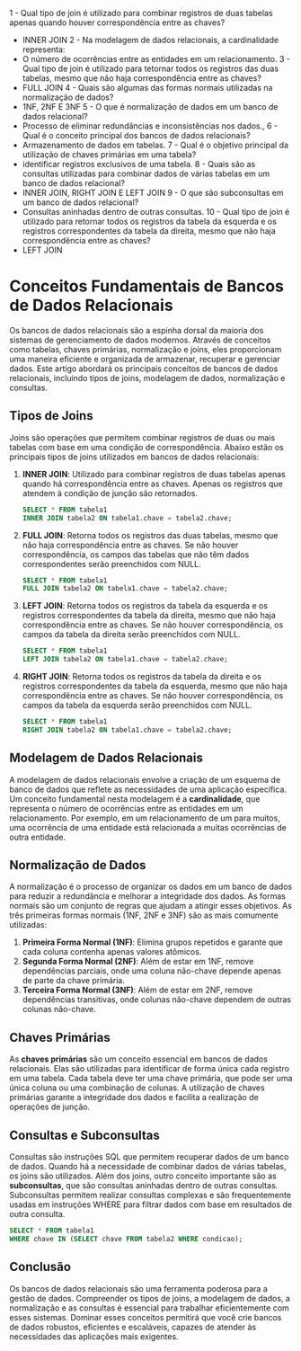 1 - Qual tipo de join é utilizado para combinar registros de duas tabelas apenas quando houver correspondência entre as
chaves?

- INNER JOIN
  2 - Na modelagem de dados relacionais, a cardinalidade representa:
- O número de ocorrências entre as entidades em um relacionamento.
  3 - Qual tipo de join é utilizado para tetornar todos os registros das duas tabelas, mesmo que não haja
  correspondência entre as chaves?
- FULL JOIN
  4 - Quais são algumas das formas normais utilizadas na normalização de dados?
- 1NF, 2NF E 3NF
  5 - O que é normalização de dados em um banco de dados relacional?
- Processo de eliminar redundâncias e inconsistências nos dados.,
  6 - Qual é o conceito principal dos bancos de dados relacionais?
- Armazenamento de dados em tabelas.
  7 - Qual é o objetivo principal da utilização de chaves primárias em uma tabela?
- identificar registros exclusivos de uma tabela.
  8 - Quais são as consultas utilizadas para combinar dados de várias tabelas em um banco de dados relacional?
- INNER JOIN, RIGHT JOIN E LEFT JOIN
  9 - O que são subconsultas em um banco de dados relacional?
- Consultas aninhadas dentro de outras consultas.
  10 - Qual tipo de join é utilizado para retornar todos os registros da tabela da esquerda e os registros
  correspondentes da tabela da direita, mesmo que não haja correspondência entre as chaves?
- LEFT JOIN

# Conceitos Fundamentais de Bancos de Dados Relacionais

Os bancos de dados relacionais são a espinha dorsal da maioria dos sistemas de gerenciamento de dados modernos. Através
de conceitos como tabelas, chaves primárias, normalização e joins, eles proporcionam uma maneira eficiente e organizada
de armazenar, recuperar e gerenciar dados. Este artigo abordará os principais conceitos de bancos de dados relacionais,
incluindo tipos de joins, modelagem de dados, normalização e consultas.

## Tipos de Joins

Joins são operações que permitem combinar registros de duas ou mais tabelas com base em uma condição de correspondência.
Abaixo estão os principais tipos de joins utilizados em bancos de dados relacionais:

1. **INNER JOIN**: Utilizado para combinar registros de duas tabelas apenas quando há correspondência entre as chaves.
   Apenas os registros que atendem à condição de junção são retornados.
    ```sql
    SELECT * FROM tabela1
    INNER JOIN tabela2 ON tabela1.chave = tabela2.chave;
    ```

2. **FULL JOIN**: Retorna todos os registros das duas tabelas, mesmo que não haja correspondência entre as chaves. Se
   não houver correspondência, os campos das tabelas que não têm dados correspondentes serão preenchidos com NULL.
    ```sql
    SELECT * FROM tabela1
    FULL JOIN tabela2 ON tabela1.chave = tabela2.chave;
    ```

3. **LEFT JOIN**: Retorna todos os registros da tabela da esquerda e os registros correspondentes da tabela da direita,
   mesmo que não haja correspondência entre as chaves. Se não houver correspondência, os campos da tabela da direita
   serão preenchidos com NULL.
    ```sql
    SELECT * FROM tabela1
    LEFT JOIN tabela2 ON tabela1.chave = tabela2.chave;
    ```

4. **RIGHT JOIN**: Retorna todos os registros da tabela da direita e os registros correspondentes da tabela da esquerda,
   mesmo que não haja correspondência entre as chaves. Se não houver correspondência, os campos da tabela da esquerda
   serão preenchidos com NULL.
    ```sql
    SELECT * FROM tabela1
    RIGHT JOIN tabela2 ON tabela1.chave = tabela2.chave;
    ```

## Modelagem de Dados Relacionais

A modelagem de dados relacionais envolve a criação de um esquema de banco de dados que reflete as necessidades de uma
aplicação específica. Um conceito fundamental nesta modelagem é a **cardinalidade**, que representa o número de
ocorrências entre as entidades em um relacionamento. Por exemplo, em um relacionamento de um para muitos, uma ocorrência
de uma entidade está relacionada a muitas ocorrências de outra entidade.

## Normalização de Dados

A normalização é o processo de organizar os dados em um banco de dados para reduzir a redundância e melhorar a
integridade dos dados. As formas normais são um conjunto de regras que ajudam a atingir esses objetivos. As três
primeiras formas normais (1NF, 2NF e 3NF) são as mais comumente utilizadas:

1. **Primeira Forma Normal (1NF)**: Elimina grupos repetidos e garante que cada coluna contenha apenas valores atômicos.
2. **Segunda Forma Normal (2NF)**: Além de estar em 1NF, remove dependências parciais, onde uma coluna não-chave depende
   apenas de parte da chave primária.
3. **Terceira Forma Normal (3NF)**: Além de estar em 2NF, remove dependências transitivas, onde colunas não-chave
   dependem de outras colunas não-chave.

## Chaves Primárias

As **chaves primárias** são um conceito essencial em bancos de dados relacionais. Elas são utilizadas para identificar
de forma única cada registro em uma tabela. Cada tabela deve ter uma chave primária, que pode ser uma única coluna ou
uma combinação de colunas. A utilização de chaves primárias garante a integridade dos dados e facilita a realização de
operações de junção.

## Consultas e Subconsultas

Consultas são instruções SQL que permitem recuperar dados de um banco de dados. Quando há a necessidade de combinar
dados de várias tabelas, os joins são utilizados. Além dos joins, outro conceito importante são as **subconsultas**, que
são consultas aninhadas dentro de outras consultas. Subconsultas permitem realizar consultas complexas e são
frequentemente usadas em instruções WHERE para filtrar dados com base em resultados de outra consulta.

```sql
SELECT * FROM tabela1
WHERE chave IN (SELECT chave FROM tabela2 WHERE condicao);
```

## Conclusão

Os bancos de dados relacionais são uma ferramenta poderosa para a gestão de dados. Compreender os tipos de joins, a
modelagem de dados, a normalização e as consultas é essencial para trabalhar eficientemente com esses sistemas. Dominar
esses conceitos permitirá que você crie bancos de dados robustos, eficientes e escaláveis, capazes de atender às
necessidades das aplicações mais exigentes.